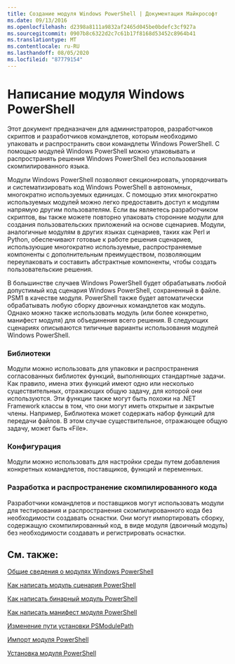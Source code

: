 ```yaml
---
title: Создание модуля Windows PowerShell | Документация Майкрософт
ms.date: 09/13/2016
ms.openlocfilehash: d2398a8111a9832af2465d045be0bdefc3cf927a
ms.sourcegitcommit: 0907b8c6322d2c7c61b17f8168d53452c8964b41
ms.translationtype: MT
ms.contentlocale: ru-RU
ms.lasthandoff: 08/05/2020
ms.locfileid: "87779154"
---
```

# <a name="writing-a-windows-powershell-module"></a>Написание модуля Windows PowerShell

Этот документ предназначен для администраторов, разработчиков скриптов и разработчиков командлетов, которым необходимо упаковать и распространить свои командлеты Windows PowerShell. С помощью модулей Windows PowerShell можно упаковывать и распространять решения Windows PowerShell без использования скомпилированного языка.

Модули Windows PowerShell позволяют секционировать, упорядочивать и систематизировать код Windows PowerShell в автономных, многократно используемых единицах. С помощью этих многократно используемых модулей можно легко предоставить доступ к модулям напрямую другим пользователям. Если вы являетесь разработчиком скриптов, вы также можете повторно упаковать сторонние модули для создания пользовательских приложений на основе сценариев. Модули, аналогичные модулям в других языках сценариев, таких как Perl и Python, обеспечивают готовые к работе решения сценариев, использующие многократно используемые, распространяемые компоненты с дополнительным преимуществом, позволяющим переупаковать и составить абстрактные компоненты, чтобы создать пользовательские решения.

В большинстве случаев Windows PowerShell будет обрабатывать любой допустимый код сценария Windows PowerShell, сохраненный в файле. PSM1 в качестве модуля. PowerShell также будет автоматически обрабатывать любую сборку двоичных командлетов как модуль. Однако можно также использовать модуль (или более конкретно, манифест модуля) для объединения всего решения. В следующих сценариях описываются типичные варианты использования модулей Windows PowerShell.

### <a name="libraries"></a>Библиотеки

Модули можно использовать для упаковки и распространения согласованных библиотек функций, выполняющих стандартные задачи. Как правило, имена этих функций имеют одно или несколько существительных, отражающих общую задачу, для которой они используются. Эти функции также могут быть похожи на .NET Framework классы в том, что они могут иметь открытые и закрытые члены. Например, Библиотека может содержать набор функций для передачи файлов. В этом случае существительное, отражающее общую задачу, может быть «File».

### <a name="configuration"></a>Конфигурация

Модули можно использовать для настройки среды путем добавления конкретных командлетов, поставщиков, функций и переменных.

### <a name="compiled-code-development-and-distribution"></a>Разработка и распространение скомпилированного кода

Разработчики командлетов и поставщиков могут использовать модули для тестирования и распространения скомпилированного кода без необходимости создавать оснастки. Они могут импортировать сборку, содержащую скомпилированный код, в виде модуля (двоичный модуль) без необходимости создавать и регистрировать оснастки.

## <a name="see-also"></a>См. также:

[Общие сведения о модулях Windows PowerShell](./understanding-a-windows-powershell-module.md)

[Как написать модуль сценария PowerShell](./how-to-write-a-powershell-script-module.md)

[Как написать бинарный модуль PowerShell](./how-to-write-a-powershell-binary-module.md)

[Как написать манифест модуля PowerShell](how-to-write-a-powershell-module-manifest.md)

[Изменение пути установки PSModulePath](./modifying-the-psmodulepath-installation-path.md)

[Импорт модуля PowerShell](./importing-a-powershell-module.md)

[Установка модуля PowerShell](./installing-a-powershell-module.md)
